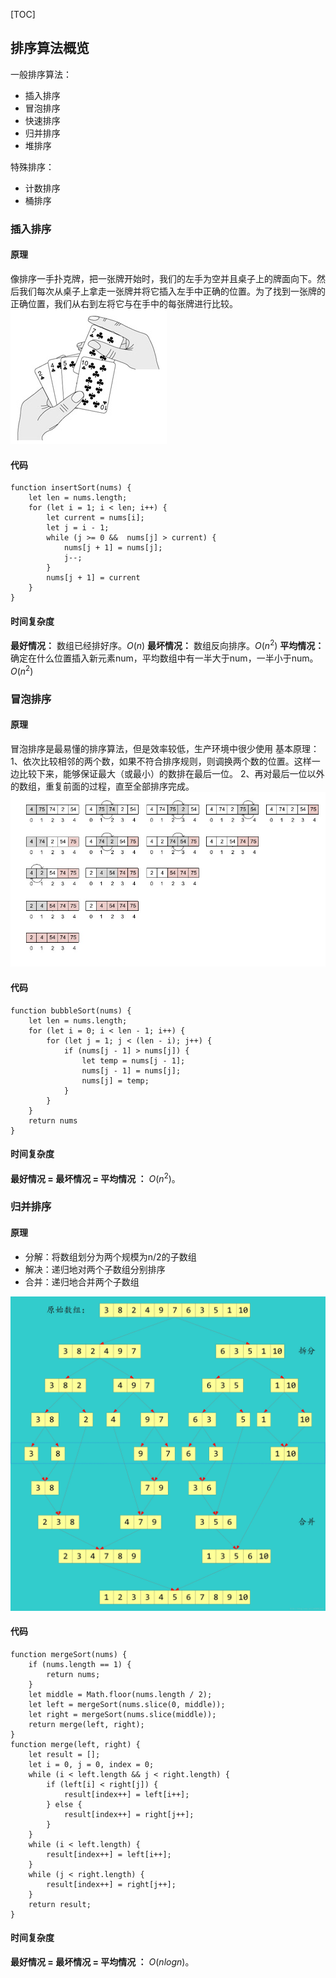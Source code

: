 [TOC]
## 排序算法概览
一般排序算法：
- 插入排序
- 冒泡排序
- 快速排序
- 归并排序
- 堆排序

特殊排序：
- 计数排序
- 桶排序
### 插入排序
#### 原理
像排序⼀⼿扑克牌，把⼀张牌开始时，我们的左⼿为空并且桌⼦上的牌⾯向下。然后我们每次从桌⼦上拿⾛⼀张牌并将它插⼊左⼿中正确的位置。为了找到⼀张牌的正确位置，我们从右到左将它与在⼿中的每张牌进⾏⽐较。
![](./images/3.png)
#### 代码
```
function insertSort(nums) {
    let len = nums.length;
    for (let i = 1; i < len; i++) {
        let current = nums[i];
        let j = i - 1;
        while (j >= 0 &&  nums[j] > current) {
            nums[j + 1] = nums[j];
            j--;
        }
        nums[j + 1] = current
    }
}
```
#### 时间复杂度
**最好情况：** 数组已经排好序。$O(n)$
**最坏情况：** 数组反向排序。$O(n^2)$
**平均情况：** 确定在什么位置插入新元素num，平均数组中有一半大于num，一半小于num。$O(n^2)$
### 冒泡排序
#### 原理
冒泡排序是最易懂的排序算法，但是效率较低，生产环境中很少使用
基本原理：
1、依次比较相邻的两个数，如果不符合排序规则，则调换两个数的位置。这样一边比较下来，能够保证最大（或最小）的数排在最后一位。
2、再对最后一位以外的数组，重复前面的过程，直至全部排序完成。
 ![](./images/2.png)
#### 代码
```
function bubbleSort(nums) {
    let len = nums.length;
    for (let i = 0; i < len - 1; i++) {
        for (let j = 1; j < (len - i); j++) {
            if (nums[j - 1] > nums[j]) {
                let temp = nums[j - 1];
                nums[j - 1] = nums[j];
                nums[j] = temp;
            }
        }
    }
    return nums
}
```
#### 时间复杂度
**最好情况 = 最坏情况 = 平均情况 ：** $O(n^2)$。
### 归并排序
#### 原理
- 分解：将数组划分为两个规模为n/2的⼦数组
- 解决：递归地对两个⼦数组分别排序
- 合并：递归地合并两个⼦数组

![](./images/4.png)
#### 代码
```
function mergeSort(nums) {
    if (nums.length == 1) {
        return nums;
    }
    let middle = Math.floor(nums.length / 2);
    let left = mergeSort(nums.slice(0, middle));
    let right = mergeSort(nums.slice(middle));
    return merge(left, right);
}
function merge(left, right) {
    let result = [];
    let i = 0, j = 0, index = 0;
    while (i < left.length && j < right.length) {
        if (left[i] < right[j]) {
            result[index++] = left[i++];
        } else {
            result[index++] = right[j++];
        }
    }
    while (i < left.length) {
        result[index++] = left[i++];
    }
    while (j < right.length) {
        result[index++] = right[j++];
    }
    return result;
}
```
#### 时间复杂度
**最好情况 = 最坏情况 = 平均情况 ：** $O(nlogn)$。